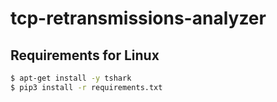 # tcp-retransmissions-analyzer

## Requirements for Linux

```sh
$ apt-get install -y tshark
$ pip3 install -r requirements.txt
```